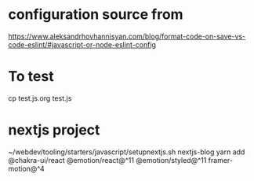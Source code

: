 # configuration source from

https://www.aleksandrhovhannisyan.com/blog/format-code-on-save-vs-code-eslint/#javascript-or-node-eslint-config

# To test

cp test.js.org test.js

# nextjs project

~/webdev/tooling/starters/javascript/setupnextjs.sh nextjs-blog
yarn add @chakra-ui/react @emotion/react@^11 @emotion/styled@^11 framer-motion@^4
